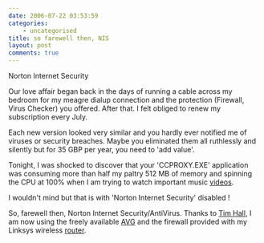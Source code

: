 ```yaml
---
date: 2006-07-22 03:53:59
categories:
    - uncategorised
title: so farewell then, NIS
layout: post
comments: true
---
```

Norton Internet Security

Our love affair began back in the days of running a cable across my
bedroom for my meagre dialup connection and the protection (Firewall,
Virus Checker) you offered. After that. I felt obliged to renew my
subscription every July.

Each new version looked very similar and you hardly ever notified me of
viruses or security breaches. Maybe you eliminated them all ruthlessly
and silently but for 35 GBP per year, you need to 'add value'.

Tonight, I was shocked to discover that your 'CCPROXY.EXE' application
was consuming more than half my paltry 512 MB of memory and spinning the
CPU at 100% when I am trying to watch important music
[videos](http://www.nbrightside.com/blog/2006/07/18/music-nostalgia/).

I wouldn't mind but that is with 'Norton Internet Security' disabled !

So, farewell then, Norton Internet Security/AntiVirus. Thanks to
[Tim Hall](http://www.oracle-base.com/blog/),
I am now using the freely available
[AVG](http://www.oracle-base.com/blog/2006/04/07/pc-support-tips/) and
the firewall provided with my Linksys wireless
[router](http://www.nbrightside.com/blog/2006/04/17/more-wireless-fun/).
